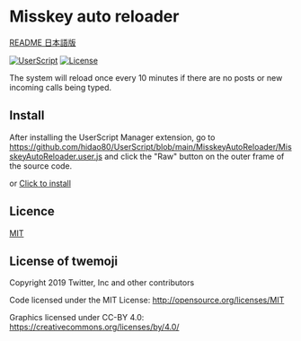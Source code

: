 # Misskey auto reloader

[README 日本語版](./README_ja.md)

[![UserScript](https://img.shields.io/badge/Framework-UserScript-blue.svg)](https://en.wikipedia.org/wiki/Userscript)
[![License](https://img.shields.io/github/license/hidao80/UserScript)](/LICENSE)

The system will reload once every 10 minutes if there are no posts or new incoming calls being typed.

## Install

After installing the UserScript Manager extension, go to https://github.com/hidao80/UserScript/blob/main/MisskeyAutoReloader/MisskeyAutoReloader.user.js and click the "Raw" button on the outer frame of the source code.

or [Click to install](https://github.com/hidao80/UserScript/raw/main/MisskeyAutoReloader/MisskeyAutoReloader.user.js)

## Licence

[MIT](/LICENSE)

## License of twemoji

Copyright 2019 Twitter, Inc and other contributors

Code licensed under the MIT License: <http://opensource.org/licenses/MIT>

Graphics licensed under CC-BY 4.0: <https://creativecommons.org/licenses/by/4.0/>
